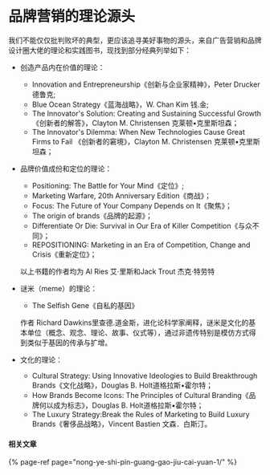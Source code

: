 # 品牌营销的理论源头

我们不能仅仅批判败坏的典型，更应该追寻美好事物的源头，来自广告营销和品牌设计圈大佬的理论和实践图书，现找到部分经典列举如下：



* 创造产品内在价值的理论：
  * Innovation and Entrepreneurship《创新与企业家精神》，Peter Drucker 德鲁克;
  * Blue Ocean Strategy《蓝海战略》，W. Chan Kim 钱.金;
  * The Innovator's Solution: Creating and Sustaining Successful Growth《创新者的解答》，Clayton M. Christensen 克莱顿•克里斯坦森；
  * The Innovator's Dilemma: When New Technologies Cause Great Firms to Fail 《创新者的窘境》，Clayton M. Christensen 克莱顿•克里斯坦森；



* 品牌价值成份和定位的理论：

  * Positioning: The Battle for Your Mind《定位》;
  * Marketing Warfare, 20th Anniversary Edition《商战》；
  * Focus: The Future of Your Company Depends on It《聚焦》；
  * The origin of brands《品牌的起源》；
  * Differentiate Or Die: Survival in Our Era of Killer Competition《与众不同》；
  * REPOSITIONING: Marketing in an Era of Competition, Change and Crisis《重新定位》；

  以上书籍的作者均为 Al Ries 艾·里斯和Jack Trout 杰克·特劳特



* 谜米（meme）的理论：

  * The Selfish Gene《自私的基因》

  作者 Richard Dawkins里查德.道金斯，进化论科学家阐释，谜米是文化的基本单位（概念、观念、理论、故事、仪式等），通过非遗传特别是模仿方式得到类似于基因的传承与扩增。



* 文化的理论：

  * Cultural Strategy: Using Innovative Ideologies to Build Breakthrough Brands《文化战略》，Douglas B. Holt道格拉斯•霍尔特；
  * How Brands Become Icons: The Principles of Cultural Branding《品牌何以成为标志》，Douglas B. Holt道格拉斯•霍尔特；
  * The Luxury Strategy:Break the Rules of Marketing to Build Luxury Brands《奢侈品战略》，Vincent Bastien 文森．白斯汀。

#### 相关文章

{% page-ref page="nong-ye-shi-pin-guang-gao-jiu-cai-yuan-1/" %}





